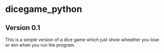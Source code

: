 # dicegame_python
## Version 0.1

This is a simple version of a dice game which just show wheather you lose or win when you run the program.